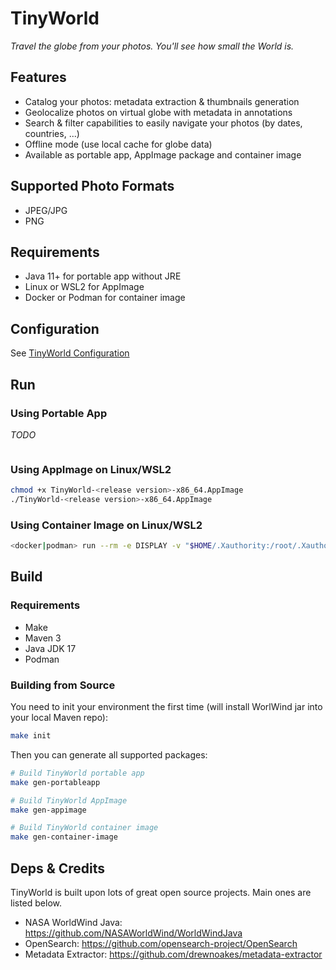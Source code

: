 # TinyWorld

*Travel the globe from your photos. You'll see how small the World is.*

## Features

- Catalog your photos: metadata extraction & thumbnails generation
- Geolocalize photos on virtual globe with metadata in annotations
- Search & filter capabilities to easily navigate your photos (by dates, countries, ...)
- Offline mode (use local cache for globe data)
- Available as portable app, AppImage package and container image

## Supported Photo Formats

- JPEG/JPG
- PNG

## Requirements

- Java 11+ for portable app without JRE
- Linux or WSL2 for AppImage
- Docker or Podman for container image

## Configuration

See [TinyWorld Configuration](cfg/README.md)

## Run

### Using Portable App

*TODO*

```sh
```

### Using AppImage on Linux/WSL2

```sh
chmod +x TinyWorld-<release version>-x86_64.AppImage
./TinyWorld-<release version>-x86_64.AppImage
```

### Using Container Image on Linux/WSL2

```sh
<docker|podman> run --rm -e DISPLAY -v "$HOME/.Xauthority:/root/.Xauthority:rw" -v "$HOME/.tinyworld:/root/.tinyworld" --network host asaintsever/tinyworld:<release version> 
```

## Build

### Requirements

- Make
- Maven 3
- Java JDK 17
- Podman

### Building from Source

You need to init your environment the first time (will install WorlWind jar into your local Maven repo):

```sh
make init
```

Then you can generate all supported packages:

```sh
# Build TinyWorld portable app
make gen-portableapp

# Build TinyWorld AppImage
make gen-appimage

# Build TinyWorld container image
make gen-container-image
```

## Deps & Credits

TinyWorld is built upon lots of great open source projects. Main ones are listed below.

- NASA WorldWind Java: <https://github.com/NASAWorldWind/WorldWindJava>
- OpenSearch: <https://github.com/opensearch-project/OpenSearch>
- Metadata Extractor: <https://github.com/drewnoakes/metadata-extractor>
